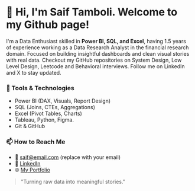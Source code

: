# 👋 Hi, I'm Saif Tamboli. Welcome to my Github page!

I'm a Data Enthusiast skilled in **Power BI, SQL, and Excel**, having 1.5 years of experience working as a Data Research Analyst in the financial research domain.
Focused on building insightful dashboards and clean visual stories with real data.
Checkout my GitHub repositories on System Design, Low Level Design, Leetcode and Behavioral interviews.
Follow me on LinkedIn and X to stay updated.
### 🔧 Tools & Technologies
- Power BI (DAX, Visuals, Report Design)
- SQL (Joins, CTEs, Aggregations)
- Excel (Pivot Tables, Charts)
- Tableau, Python, Figma.
- Git & GitHub

### 📫 How to Reach Me
- 📧 saif@email.com (replace with your email)
- 💼 [LinkedIn](https://linkedin.com/in/yourprofile)
- 🌐 [My Portfolio](https://saiftamboli.github.io)

> "Turning raw data into meaningful stories."
